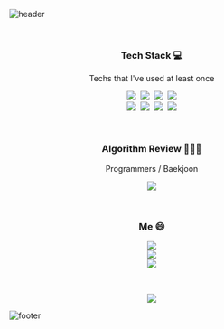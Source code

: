 ![header](https://capsule-render.vercel.app/api?type=waving&color=timeGradient&height=300&section=header&text=%20Hi&nbsp;there&nbsp;👋%20&fontSize=30&fontColor=ffffff&animation=twinkling)

<br>

<h3 align="center">Tech Stack 💻</h3>
<p align="center">Techs that I've used at least once</p>

<p align="center">
<img src="https://img.shields.io/badge/C-A8B9CC?style=flat-square&logo=C&logoColor=white"/></a>&nbsp;&nbsp;<img src="https://img.shields.io/badge/Python-3766AB?style=flat-square&logo=Python&logoColor=white"/></a>&nbsp;&nbsp;<img src="https://img.shields.io/badge/Java-007396?style=flat-square&logo=Java&logoColor=white"/></a>&nbsp;&nbsp;<img src="https://img.shields.io/badge/C++-00599C?style=flat-square&logo=C%2B%2B&logoColor=white"/></a><br><img src="https://img.shields.io/badge/Django-092E20?style=flat-square&logo=Django&logoColor=white"/></a>&nbsp;&nbsp;<img src="https://img.shields.io/badge/AssemblyScript-007AAC?style=flat-square&logo=AssemblyScript&logoColor=white"/></a>&nbsp;&nbsp;<img src="https://img.shields.io/badge/HTML-E34F26?style=flat-square&logo=HTML5&logoColor=white"/></a>&nbsp;&nbsp;<img src="https://img.shields.io/badge/CSS-1572B6?style=flat-square&logo=CSS3&logoColor=white"/></a>
</p>

<br>

<h3 align="center">Algorithm Review 👨🏻‍💻</h3>
<p align="center">Programmers / Baekjoon</p>

<p align="center">
<a href="https://trite-chicory-6c6.notion.site/79bde759f1c544d0bb6c500afa35ac01"><img src="https://img.shields.io/badge/Notion-000000?style=flat-square&logo=Notion&logoColor=white"/></a>
</p>

<br>

<h3 align="center">Me 😄</h3>

<p align="center">
<img src="https://img.shields.io/badge/Gmail_:_jujeongho@ajou.ac.kr-EA4335?style=flat-square&logo=Gmail&logoColor=white"/></a><br><img src="https://img.shields.io/badge/Naver_:_price__o@naver.com-03C75A?style=flat-square&logo=Naver&logoColor=white"/></a><br><img src="https://img.shields.io/badge/Instagram_:_joo__lnstagram-E4405F?style=flat-square&logo=Instagram&logoColor=white"/></a>
</p>

<br>

<p align="center">
<img src="https://github-readme-stats.vercel.app/api?username=jujeongho0&show_icons=true&theme=radical"
</p>

<br>

![footer](https://capsule-render.vercel.app/api?type=waving&color=timeGradient&section=footer)

